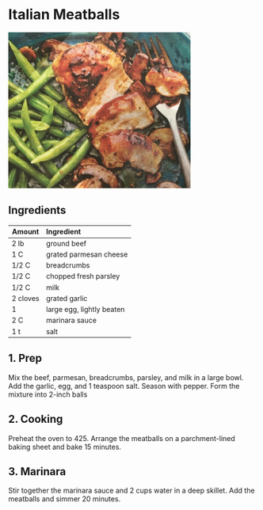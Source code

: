 # Italian Meatballs

![Chicken Marsala](https://github.com/CodingPenguin1/Recipes/blob/main/chicken_marsala.png)

## Ingredients

| Amount   | Ingredient                |
| -------- | :------------------------ |
| 2 lb     | ground beef               |
| 1 C      | grated parmesan cheese    |
| 1/2 C    | breadcrumbs               |
| 1/2 C    | chopped fresh parsley     |
| 1/2 C    | milk                      |
| 2 cloves | grated garlic             |
| 1        | large egg, lightly beaten |
| 2 C      | marinara sauce            |
| 1 t      | salt                      |

## 1. Prep

Mix the beef, parmesan, breadcrumbs, parsley, and milk in a large bowl. Add the garlic, egg, and 1 teaspoon salt. Season with pepper. Form the mixture into 2-inch balls

## 2. Cooking

Preheat the oven to 425. Arrange the meatballs on a parchment-lined baking sheet and bake 15 minutes.

## 3. Marinara

Stir together the marinara sauce and 2 cups water in a deep skillet. Add the meatballs and simmer 20 minutes.
